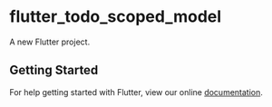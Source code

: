 # flutter_todo_scoped_model

A new Flutter project.

## Getting Started

For help getting started with Flutter, view our online
[documentation](https://flutter.io/).
